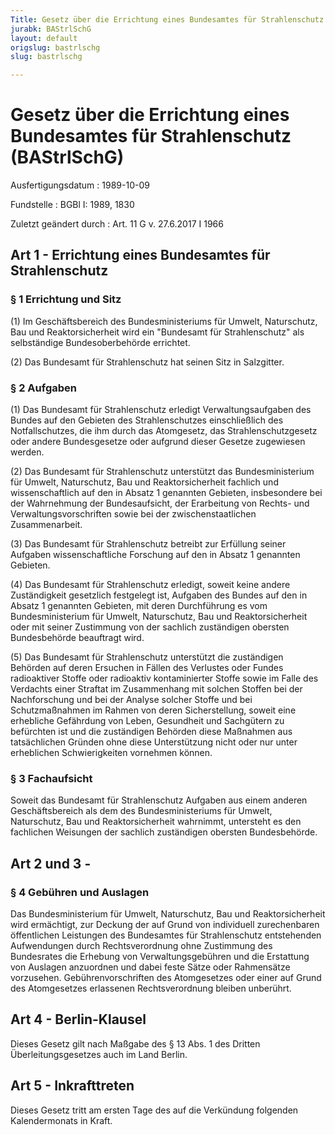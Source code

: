 ```yaml
---
Title: Gesetz über die Errichtung eines Bundesamtes für Strahlenschutz
jurabk: BAStrlSchG
layout: default
origslug: bastrlschg
slug: bastrlschg

---
```


# Gesetz über die Errichtung eines Bundesamtes für Strahlenschutz (BAStrlSchG)

Ausfertigungsdatum
:   1989-10-09

Fundstelle
:   BGBl I: 1989, 1830

Zuletzt geändert durch
:   Art. 11 G v. 27.6.2017 I 1966


## Art 1 - Errichtung eines Bundesamtes für Strahlenschutz



### § 1 Errichtung und Sitz

(1) Im Geschäftsbereich des Bundesministeriums für Umwelt,
Naturschutz, Bau und Reaktorsicherheit wird ein "Bundesamt für
Strahlenschutz" als selbständige Bundesoberbehörde errichtet.

(2) Das Bundesamt für Strahlenschutz hat seinen Sitz in Salzgitter.


### § 2 Aufgaben

(1) Das Bundesamt für Strahlenschutz erledigt Verwaltungsaufgaben des
Bundes auf den Gebieten des Strahlenschutzes einschließlich des
Notfallschutzes, die ihm durch das Atomgesetz, das
Strahlenschutzgesetz oder andere Bundesgesetze oder aufgrund dieser
Gesetze zugewiesen werden.

(2) Das Bundesamt für Strahlenschutz unterstützt das Bundesministerium
für Umwelt, Naturschutz, Bau und Reaktorsicherheit fachlich und
wissenschaftlich auf den in Absatz 1 genannten Gebieten, insbesondere
bei der Wahrnehmung der Bundesaufsicht, der Erarbeitung von Rechts-
und Verwaltungsvorschriften sowie bei der zwischenstaatlichen
Zusammenarbeit.

(3) Das Bundesamt für Strahlenschutz betreibt zur Erfüllung seiner
Aufgaben wissenschaftliche Forschung auf den in Absatz 1 genannten
Gebieten.

(4) Das Bundesamt für Strahlenschutz erledigt, soweit keine andere
Zuständigkeit gesetzlich festgelegt ist, Aufgaben des Bundes auf den
in Absatz 1 genannten Gebieten, mit deren Durchführung es vom
Bundesministerium für Umwelt, Naturschutz, Bau und Reaktorsicherheit
oder mit seiner Zustimmung von der sachlich zuständigen obersten
Bundesbehörde beauftragt wird.

(5) Das Bundesamt für Strahlenschutz unterstützt die zuständigen
Behörden auf deren Ersuchen in Fällen des Verlustes oder Fundes
radioaktiver Stoffe oder radioaktiv kontaminierter Stoffe sowie im
Falle des Verdachts einer Straftat im Zusammenhang mit solchen Stoffen
bei der Nachforschung und bei der Analyse solcher Stoffe und bei
Schutzmaßnahmen im Rahmen von deren Sicherstellung, soweit eine
erhebliche Gefährdung von Leben, Gesundheit und Sachgütern zu
befürchten ist und die zuständigen Behörden diese Maßnahmen aus
tatsächlichen Gründen ohne diese Unterstützung nicht oder nur unter
erheblichen Schwierigkeiten vornehmen können.


### § 3 Fachaufsicht

Soweit das Bundesamt für Strahlenschutz Aufgaben aus einem anderen
Geschäftsbereich als dem des Bundesministeriums für Umwelt,
Naturschutz, Bau und Reaktorsicherheit wahrnimmt, untersteht es den
fachlichen Weisungen der sachlich zuständigen obersten Bundesbehörde.


## Art 2 und 3 - 



### § 4 Gebühren und Auslagen

Das Bundesministerium für Umwelt, Naturschutz, Bau und
Reaktorsicherheit wird ermächtigt, zur Deckung der auf Grund von
individuell zurechenbaren öffentlichen Leistungen des Bundesamtes für
Strahlenschutz entstehenden Aufwendungen durch Rechtsverordnung ohne
Zustimmung des Bundesrates die Erhebung von Verwaltungsgebühren und
die Erstattung von Auslagen anzuordnen und dabei feste Sätze oder
Rahmensätze vorzusehen. Gebührenvorschriften des Atomgesetzes oder
einer auf Grund des Atomgesetzes erlassenen Rechtsverordnung bleiben
unberührt.


## Art 4 - Berlin-Klausel

Dieses Gesetz gilt nach Maßgabe des § 13 Abs. 1 des Dritten
Überleitungsgesetzes auch im Land Berlin.


## Art 5 - Inkrafttreten

Dieses Gesetz tritt am ersten Tage des auf die Verkündung folgenden
Kalendermonats in Kraft.

